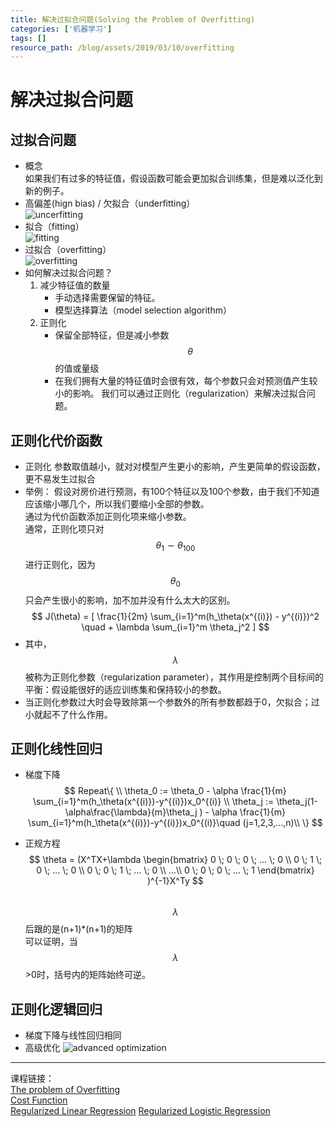 ```yaml
---
title: 解决过拟合问题(Solving the Problem of Overfitting) 
categories: ['机器学习']
tags: []
resource_path: /blog/assets/2019/03/10/overfitting
---
```


<script type="text/javascript" async src="https://cdn.mathjax.org/mathjax/latest/MathJax.js?config=TeX-MML-AM_CHTML"> </script>

解决过拟合问题
===

过拟合问题
---

* 概念  
  如果我们有过多的特征值，假设函数可能会更加拟合训练集，但是难以泛化到新的例子。
* 高偏差(hign bias) / 欠拟合（underfitting）  
  ![uncerfitting]({{page.resource_path}}/underfitting.png)
* 拟合（fitting）  
  ![fitting]({{page.resource_path}}/fitting.png)
* 过拟合（overfitting）  
  ![overfitting]({{page.resource_path}}/overfitting.png)
* 如何解决过拟合问题？  
  1. 减少特征值的数量  
     * 手动选择需要保留的特征。
     * 模型选择算法（model selection algorithm）
  2. 正则化
     * 保留全部特征，但是减小参数 $$\theta$$ 的值或量级
     * 在我们拥有大量的特征值时会很有效，每个参数只会对预测值产生较小的影响。
  我们可以通过正则化（regularization）来解决过拟合问题。

正则化代价函数
---

* 正则化
  参数取值越小，就对对模型产生更小的影响，产生更简单的假设函数，更不易发生过拟合
* 举例：
  假设对房价进行预测，有100个特征以及100个参数，由于我们不知道应该缩小哪几个，所以我们要缩小全部的参数。  
  通过为代价函数添加正则化项来缩小参数。  
  通常，正则化项只对 $$\theta_1 \sim \theta_{100}$$ 进行正则化，因为$$\theta_0$$只会产生很小的影响，加不加并没有什么太大的区别。  
  $$ J(\theta) = [ \frac{1}{2m} \sum_{i=1}^m(h_\theta(x^{(i)}) - y^{(i)})^2 \quad + \lambda \sum_{i=1}^m \theta_j^2 ] $$  
* 其中， $$\lambda$$ 被称为正则化参数（regularization parameter），其作用是控制两个目标间的平衡：假设能很好的适应训练集和保持较小的参数。
* 当正则化参数过大时会导致除第一个参数外的所有参数都趋于0，欠拟合；过小就起不了什么作用。

正则化线性回归
---

* 梯度下降  
  $$
  Repeat\{ \\
  \theta_0 := \theta_0 - \alpha \frac{1}{m} \sum_{i=1}^m(h_\theta(x^{(i)})-y^{(i)})x_0^{(i)} \\
  \theta_j := \theta_j(1-\alpha\frac{\lambda}{m}\theta_j ) - \alpha \frac{1}{m} \sum_{i=1}^m(h_\theta(x^{(i)})-y^{(i)})x_0^{(i)}\quad (j=1,2,3,...,n)\\
  \}
  $$

* 正规方程  
  $$ \theta = (X^TX+\lambda
  \begin{bmatrix}
  0 \; 0 \; 0 \; ... \; 0 \\
  0 \; 1 \; 0 \; ... \; 0 \\
  0 \; 0 \; 1 \; ... \; 0 \\
  ...\\
  0 \; 0 \; 0 \; ... \; 1
  \end{bmatrix}
  )^{-1}X^Ty $$  
  $$ \lambda $$ 后跟的是(n+1)*(n+1)的矩阵  
  可以证明，当$$\lambda$$>0时，括号内的矩阵始终可逆。

正则化逻辑回归
---

* 梯度下降与线性回归相同
* 高级优化
  ![advanced optimization]({{page.resource_path}}/advanced.png)

- - -
课程链接：  
[The problem of Overfitting](https://www.coursera.org/learn/machine-learning/lecture/ACpTQ/the-problem-of-overfitting)  
[Cost Function]()  
[Regularized Linear Regression]() 
[Regularized Logistic Regression]() 